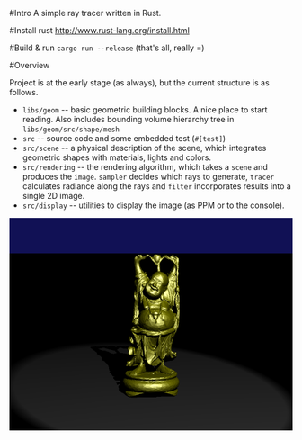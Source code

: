 #Intro
A simple ray tracer written in Rust.

#Install rust
http://www.rust-lang.org/install.html

#Build & run
`cargo run --release` (that's all, really =)

#Overview

Project is at the early stage (as always), but the current structure is as
follows.

  * `libs/geom` -- basic geometric building blocks. A nice place to start
  reading. Also includes bounding volume hierarchy tree in `libs/geom/src/shape/mesh`
  * `src` -- source code and some embedded test (`#[test]`)
  * `src/scene` -- a physical description of the scene, which integrates geometric
  shapes with materials, lights and colors.
  * `src/rendering` -- the rendering algorithm, which takes a `scene` and produces
    the `image`. `sampler` decides which rays to generate, `tracer` calculates
    radiance along the rays and `filter` incorporates results into a single 2D
    image.
  * `src/display` -- utilities to display the image (as PPM or to the console).


![example](example.png)
